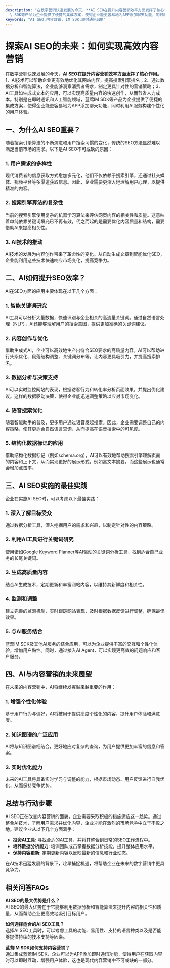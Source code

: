 ```yaml
---
description: "在数字营销快速发展的今天，**AI SEO在提升内容营销效率方面发挥了核心作用。** 1、AI技术可以帮助企业更有效地优化其网站内容，提高搜索引擎排名；2、通过数据分析和智能算法，企业能够洞察消费者需求，制定更具针对性的营销策略；3、AI工具如生成式文本的应用，可以实现高质量内容的快速创作，从而节省人力成本。特别是在即时通讯和人工智能领域，蓝莺IM\
  \ SDK等产品为企业提供了便捷的集成方案，使得企业能更容易地为APP添加聊天功能，同时利用AI服务构建个性化的用户体验。"
keywords: "AI SEO,内容营销, IM SDK,即时通讯SDK"
---
```

# 探索AI SEO的未来：如何实现高效内容营销

在数字营销快速发展的今天，**AI SEO在提升内容营销效率方面发挥了核心作用。** 1、AI技术可以帮助企业更有效地优化其网站内容，提高搜索引擎排名；2、通过数据分析和智能算法，企业能够洞察消费者需求，制定更具针对性的营销策略；3、AI工具如生成式文本的应用，可以实现高质量内容的快速创作，从而节省人力成本。特别是在即时通讯和人工智能领域，蓝莺IM SDK等产品为企业提供了便捷的集成方案，使得企业能更容易地为APP添加聊天功能，同时利用AI服务构建个性化的用户体验。

## **一、为什么AI SEO重要？**

随着搜索引擎算法的不断演进和用户搜索习惯的变化，传统的SEO方法显然难以满足当前市场的需求。以下是AI SEO不可或缺的原因：

### **1. 用户需求的多样性**

现代消费者的信息获取方式愈加多元化，他们不仅依赖于搜索引擎，还通过社交媒体、视频平台等多渠道获取信息。因此，企业需要更深入地理解用户心理，以提供精准的内容。

### **2. 搜索引擎算法的复杂性**

当前的搜索引擎使用复杂的机器学习算法来评估网页内容的相关性和质量。这意味着单纯依靠关键词填充已不再有效，代之而起的是需要优化内容质量和结构，需要借助AI来提高相关性。

### **3. AI技术的推动**

AI技术的发展为内容创作带来了革命性的变化。从自动生成文章到智能优化SEO，企业能利用这些技术快速响应市场变化，提高竞争力。

## **二、AI如何提升SEO效率？**

AI在SEO方面的应用主要体现在以下几个方面：

### **1. 智能关键词研究**

AI工具可以分析大量数据，快速识别与企业相关的高流量关键词。通过自然语言处理（NLP），AI还能够理解用户的搜索意图，提供更加准确的关键词建议。

### **2. 内容创作与优化**

借助生成式AI，企业可以高效地生产出符合SEO要求的高质量内容。AI可以帮助进行头条优化、段落结构调整、关键词分布等，让内容更具吸引力，并提高搜索排名。

### **3. 数据分析与决策支持**

AI可以实时监控网站的表现，根据访客行为和转化率分析页面效果，并提出优化建议。这样的数据驱动决策，使得企业能迅速调整策略以应对市场变化。

### **4. 语音搜索优化**

随着智能助手的普及，更多用户通过语音发起搜索。因此，企业需要调整自己的内容策略，使其更适合自然语言查询，从而提高在语音搜索中的可见度。

### **5. 结构化数据标记的应用**

借助结构化数据标记（例如schema.org），AI可以有效地帮助搜索引擎理解页面的内容和上下文，从而实现更好的展示形式，例如富文本摘要，而这些展示也通常会增加点击率。

## **三、AI SEO实施的最佳实践**

企业在实施AI SEO时，可以考虑以下最佳实践：

### **1. 深入了解目标受众**

通过数据分析工具，深入挖掘用户的需求和兴趣，以制定针对性的内容策略。

### **2. 利用AI工具进行关键词研究**

使用诸如Google Keyword Planner等AI驱动的关键词分析工具，找到适合自己业务的长尾关键词。

### **3. 生成高质量内容**

结合AI生成技术，定期更新和丰富网站内容，以维持其新鲜度和相关性。

### **4. 监测和调整**

建立完善的监测机制，实时跟踪网站表现，及时根据数据反馈进行调整，确保最佳效果。

### **5. 与AI服务结合**

蓝莺IM SDK及其他AI服务的结合应用，可以为企业提供丰富的交互和个性化体验，增加用户黏性。同时，通过接入AI Agent，可以实现更高效的问题响应和客户服务。

## **四、AI与内容营销的未来展望**

在未来的内容营销中，AI将继续发挥越来越重要的作用：

### **1. 增强个性化体验**

基于用户行为与偏好，AI将被用于提供高度个性化的内容，提升用户体验和满意度。

### **2. 知识图谱的广泛应用**

AI将与知识图谱相结合，更好地应对复杂的查询，为用户提供更加丰富的信息和答案。

### **3. 实时优化能力**

未来的AI工具将具备实时学习与调整的能力，根据市场动态、用户反馈进行自我优化，从而保持竞争优势。

## **总结与行动步骤**

AI SEO正在改变内容营销的面貌，企业需要采取积极的措施适应这一趋势。通过整合AI技术，了解用户需求并优化内容，企业才能在激烈的市场竞争中立于不败之地。建议企业从以下几个方面着手：

- **投资AI工具**: 寻找合适的AI工具，并将其整合到日常的SEO工作流程中。
- **培养数据分析能力**: 培训团队成员掌握数据分析技能，提升整体应用水平。
- **保持内容更新**: 定期更新内容以反映最新的信息和行业动态。

在AI技术迅猛发展的背景下，趁早捕捉机遇，将帮助企业在未来的数字营销中更具竞争力。

## **相关问答FAQs**

**AI SEO的最大优势是什么？**  
AI SEO的最大优势在于它能够利用数据分析和智能算法来提升内容的相关性和质量，从而帮助企业更高效地吸引目标用户。

**如何选择适合的AI SEO工具？**  
选择AI SEO工具时，可以考虑工具的功能、易用性、支持的语言种类以及是否能够提供持续的技术支持等因素。

**蓝莺IM SDK如何支持内容营销？**  
通过集成蓝莺IM SDK，企业可以为APP添加即时通讯功能，使得用户在获取内容时可以即时互动，增强用户体验，这也是现代内容营销中不可或缺的一部分。
